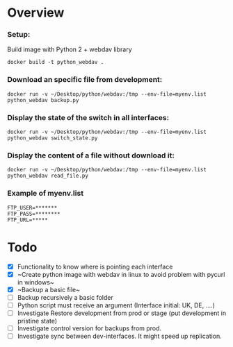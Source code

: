 
# Overview

### Setup:

Build image with Python 2 + webdav library

```docker build -t python_webdav .```

### Download an specific file from development:

```docker run -v ~/Desktop/python/webdav:/tmp --env-file=myenv.list python_webdav backup.py```

### Display the state of the switch in all interfaces:
```docker run -v ~/Desktop/python/webdav:/tmp --env-file=myenv.list python_webdav switch_state.py```

### Display the content of a file without download it:
```docker run -v ~/Desktop/python/webdav:/tmp --env-file=myenv.list python_webdav read_file.py```


### Example of myenv.list

```
FTP_USER=*******
FTP_PASS=********
FTP_URL=*****
```



# Todo
- [x] Functionality to know where is pointing each interface
- [x] ~Create python image with webdav in linux to avoid problem with pycurl in windows~
- [x] ~Backup a basic file~
- [ ] Backup recursively a basic folder
- [ ] Python script must receive an argument (Interface initial: UK, DE, ....)
- [ ] Investigate Restore development from prod or stage (put development in pristine state)
- [ ] Investigate control version for backups from prod.
- [ ] Investigate sync between dev-interfaces. It might speed up replication.
